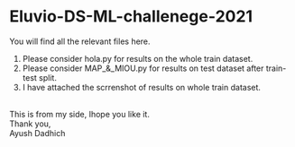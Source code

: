 # Eluvio-DS-ML-challenege-2021
You will find all the relevant files here.
1. Please consider hola.py for results on the whole train dataset.
2. Please consider MAP_&_MIOU.py for results on test dataset after train-test split.
3. I have attached the scrrenshot of results on whole train dataset.<br>
<br>
This is from my side, Ihope you like it.<br>
Thank you,<br>
Ayush Dadhich
